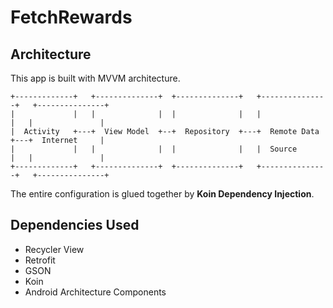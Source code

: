 # FetchRewards

## Architecture
This app is built with MVVM architecture.

```
+-------------+   +--------------+  +--------------+   +---------------+   +---------------+
|             |   |              |  |              |   |               |   |               |
|  Activity   +---+  View Model  +--+  Repository  +---+  Remote Data  +---+  Internet     |
|             |   |              |  |              |   |  Source       |   |               |
+-------------+   +--------------+  +--------------+   +---------------+   +---------------+

```
The entire configuration is glued together by **Koin Dependency Injection**.

## Dependencies Used
* Recycler View
* Retrofit
* GSON
* Koin
* Android Architecture Components
